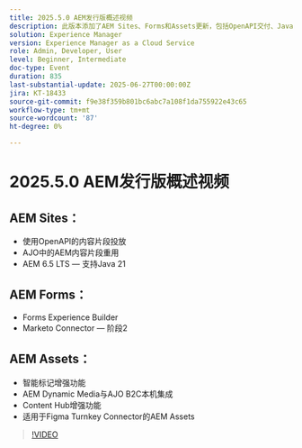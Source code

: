 ```yaml
---
title: 2025.5.0 AEM发行版概述视频
description: 此版本添加了AEM Sites、Forms和Assets更新，包括OpenAPI交付、Java 21支持、智能标记、Figma连接器和Dynamic Media for AJO B2C。
solution: Experience Manager
version: Experience Manager as a Cloud Service
role: Admin, Developer, User
level: Beginner, Intermediate
doc-type: Event
duration: 835
last-substantial-update: 2025-06-27T00:00:00Z
jira: KT-18433
source-git-commit: f9e38f359b801bc6abc7a108f1da755922e43c65
workflow-type: tm+mt
source-wordcount: '87'
ht-degree: 0%

---
```



# 2025.5.0 AEM发行版概述视频

## AEM Sites：

* 使用OpenAPI的内容片段投放
* AJO中的AEM内容片段重用
* AEM 6.5 LTS — 支持Java 21

## AEM Forms：

* Forms Experience Builder
* Marketo Connector — 阶段2

## AEM Assets：

* 智能标记增强功能
* AEM Dynamic Media与AJO B2C本机集成
* Content Hub增强功能
* 适用于Figma Turnkey Connector的AEM Assets

>[!VIDEO](https://video.tv.adobe.com/v/3464360/?learn=on&enablevpops&captions=chi_hans)

